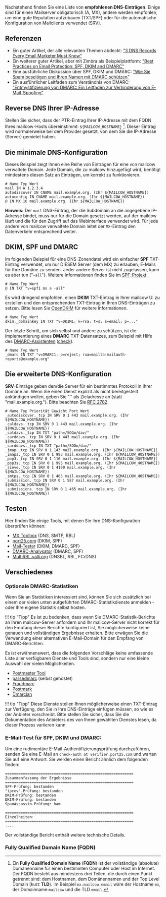 Nachstehend finden Sie eine Liste von **empfohlenen DNS-Einträgen**. Einige sind für einen Mailserver obligatorisch (A, MX), andere werden empfohlen, um eine gute Reputation aufzubauen (TXT/SPF) oder für die automatische Konfiguration von Mailclients verwendet (SRV).

## Referenzen

- Ein guter Artikel, der alle relevanten Themen abdeckt:
  ["3 DNS Records Every Email Marketer Must Know"](https://www.rackaid.com/blog/email-dns-records)
- Ein weiterer guter Artikel, aber mit Zimbra als Beispielplattform:
  ["Best Practices on Email Protection: SPF, DKIM and DMARC"](https://wiki.zimbra.com/wiki/Best_Practices_on_Email_Protection:_SPF,_DKIM_and_DMARC)
- Eine ausführliche Diskussion über SPF, DKIM und DMARC:
  ["Wie Sie Spam beseitigen und Ihren Namen mit DMARC schützen"](https://www.skelleton.net/2015/03/21/how-to-eliminate-spam-and-protect-your-name-with-dmarc/)
- Ein ausführlicher Leitfaden zum Verständnis von DMARC:
["Entmystifizierung von DMARC: Ein Leitfaden zur Verhinderung von E-Mail-Spoofing"](https://seanthegeek.net/459/demystifying-dmarc/)


## Reverse DNS Ihrer IP-Adresse

Stellen Sie sicher, dass der PTR-Eintrag Ihrer IP-Adresse mit dem FQDN Ihres mailcow-Hosts übereinstimmt: `${MAILCOW_HOSTNAME}` [^1]. Dieser Eintrag wird normalerweise bei dem Provider gesetzt, von dem Sie die IP-Adresse (Server) gemietet haben.

## Die minimale DNS-Konfiguration

Dieses Beispiel zeigt Ihnen eine Reihe von Einträgen für eine von mailcow verwaltete Domain. Jede Domain, die zu mailcow hinzugefügt wird, benötigt mindestens diesen Satz an Einträgen, um korrekt zu funktionieren.

```
# Name Typ Wert
mail IN A 1.2.3.4
autodiscover IN CNAME mail.example.org. (Ihr ${MAILCOW_HOSTNAME})
autoconfig IN CNAME mail.example.org. (Ihr ${MAILCOW_HOSTNAME})
@ IN MX 10 mail.example.org. (Ihr ${MAILCOW_HOSTNAME})
```

**Hinweis:** Der `mail` DNS-Eintrag, der die Subdomain an die angegebene IP-Adresse bindet, muss nur für die Domain gesetzt werden, auf der mailcow läuft und die für den Zugriff auf das Webinterface verwendet wird. Für jede andere von mailcow verwaltete Domain leitet der `MX`-Eintrag den Datenverkehr entsprechend weiter.

## DKIM, SPF und DMARC

Im folgenden Beispiel für eine DNS-Zonendatei wird ein einfacher **SPF** TXT-Eintrag verwendet, um nur DIESEM Server (dem MX) zu erlauben, E-Mails für Ihre Domäne zu senden. Jeder andere Server ist nicht zugelassen, kann es aber tun ("`~all`"). Weitere Informationen finden Sie im [SPF-Projekt](http://www.open-spf.org/).

```
# Name Typ Wert
@ IN TXT "v=spf1 mx a -all"
```

Es wird dringend empfohlen, einen **DKIM** TXT-Eintrag in Ihrer mailcow UI zu erstellen und den entsprechenden TXT-Eintrag in Ihren DNS-Einträgen zu setzen. Bitte lesen Sie [OpenDKIM](http://www.opendkim.org) für weitere Informationen.

```
# Name Typ Wert
dkim._domainkey IN TXT "v=DKIM1; k=rsa; t=s; s=email; p=..."
```

Der letzte Schritt, um sich selbst und andere zu schützen, ist die Implementierung eines **DMARC** TXT-Datensatzes, zum Beispiel mit Hilfe des [DMARC-Assistenten](http://www.kitterman.com/dmarc/assistant.html) ([check](https://dmarcian.com/dmarc-inspector/google.com)).

```
# Name Typ Wert
_dmarc IN TXT "v=DMARC1; p=reject; rua=mailto:mailauth-reports@example.org"
```

## Die erweiterte DNS-Konfiguration

**SRV**-Einträge geben den/die Server für ein bestimmtes Protokoll in Ihrer Domäne an. Wenn Sie einen Dienst explizit als nicht bereitgestellt ankündigen wollen, geben Sie "." als Zieladresse an (statt "mail.example.org."). Bitte beachten Sie [RFC 2782](https://tools.ietf.org/html/rfc2782).

```
# Name Typ Priorität Gewicht Port Wert
_autodiscover._tcp IN SRV 0 1 443 mail.example.org. (Ihr ${MAILCOW_HOSTNAME})
_caldavs._tcp IN SRV 0 1 443 mail.example.org. (Ihr ${MAILCOW_HOSTNAME})
_caldavs._tcp IN TXT "path=/SOGo/dav/"
_carddavs._tcp IN SRV 0 1 443 mail.example.org. (Ihr ${MAILCOW_HOSTNAME})
_carddavs._tcp IN TXT "path=/SOGo/dav/"
_imap._tcp IN SRV 0 1 143 mail.example.org. (Ihr ${MAILCOW_HOSTNAME})
_imaps._tcp IN SRV 0 1 993 mail.example.org. (Ihr ${MAILCOW_HOSTNAME})
_pop3._tcp IN SRV 0 1 110 mail.example.org. (Ihr ${MAILCOW_HOSTNAME})
_pop3s._tcp IN SRV 0 1 995 mail.example.org. (Ihr ${MAILCOW_HOSTNAME})
_sieve._tcp IN SRV 0 1 4190 mail.example.org. (Ihr ${MAILCOW_HOSTNAME})
_smtps._tcp IN SRV 0 1 465 mail.example.org. (Ihr ${MAILCOW_HOSTNAME})
_submission._tcp IN SRV 0 1 587 mail.example.org. (Ihr ${MAILCOW_HOSTNAME})
_submissions._tcp IN SRV 0 1 465 mail.example.org. (Ihr ${MAILCOW_HOSTNAME})
```

## Testen

Hier finden Sie einige Tools, mit denen Sie Ihre DNS-Konfiguration überprüfen können:

- [MX Toolbox](https://mxtoolbox.com/SuperTool.aspx) (DNS, SMTP, RBL)
- [port25.com](https://www.port25.com/dkim-wizard/) (DKIM, SPF)
- [Mail-Tester](https://www.mail-tester.com/) (DKIM, DMARC, SPF)
- [DMARC-Analysator](https://www.dmarcanalyzer.com/spf/checker/) (DMARC, SPF)
- [MultiRBL.valli.org](http://multirbl.valli.org/) (DNSBL, RBL, FCrDNS)

## Verschiedenes

### Optionale DMARC-Statistiken

Wenn Sie an Statistiken interessiert sind, können Sie sich zusätzlich bei einem der vielen unten aufgeführten DMARC-Statistikdienste anmelden - oder Ihre eigene Statistik selbst hosten.

!!! tip "Tipp"
    Es ist zu bedenken, dass wenn Sie DMARC-Statistik-Berichte an Ihren mailcow-Server anfordern und Ihr mailcow-Server nicht korrekt für den Empfang dieser Berichte konfiguriert ist, Sie möglicherweise keine genauen und vollständigen Ergebnisse erhalten. Bitte erwägen Sie die Verwendung einer alternativen E-Mail-Domain für den Empfang von DMARC-Berichten.

Es ist erwähnenswert, dass die folgenden Vorschläge keine umfassende Liste aller verfügbaren Dienste und Tools sind, sondern nur eine kleine Auswahl der vielen Möglichkeiten.

- [Postmaster Tool](https://gmail.com/postmaster)
- [parsedmarc](https://github.com/domainaware/parsedmarc) (selbst gehostet)
- [Fraudmarc](https://fraudmarc.com/)
- [Postmark](https://dmarc.postmarkapp.com)
- [Dmarcian](https://dmarcian.com/)

!!! tip "Tipp"
    Diese Dienste stellen Ihnen möglicherweise einen TXT-Eintrag zur Verfügung, den Sie in Ihre DNS-Einträge einfügen müssen, so wie es der Anbieter vorschreibt. Bitte stellen Sie sicher, dass Sie die Dokumentation des Anbieters des von Ihnen gewählten Dienstes lesen, da dieser Prozess variieren kann.

### E-Mail-Test für SPF, DKIM und DMARC:

Um eine rudimentäre E-Mail-Authentifizierungsprüfung durchzuführen, senden Sie eine E-Mail an `check-auth at verifier.port25.com` und warten Sie auf eine Antwort. Sie werden einen Bericht ähnlich dem folgenden finden:

```
==========================================================
Zusammenfassung der Ergebnisse
==========================================================
SPF-Prüfung: bestanden
"iprev"-Prüfung: bestanden
DKIM-Prüfung: bestanden
DKIM-Prüfung: bestanden
SpamAssassin-Prüfung: ham

==========================================================
Einzelheiten:
==========================================================
....
```

Der vollständige Bericht enthält weitere technische Details.


### Fully Qualified Domain Name (FQDN)

[^1]: Ein **Fully Qualified Domain Name** (**FQDN**) ist der vollständige (absolute) Domänenname für einen bestimmten Computer oder Host im Internet. Der FQDN besteht aus mindestens drei Teilen, die durch einen Punkt getrennt sind: dem Hostnamen, dem Domänennamen und der Top Level Domain (kurz **TLD**). Im Beispiel `mx.mailcow.email` wäre der Hostname `mx`, der Domainname `mailcow` und die TLD `email`.
